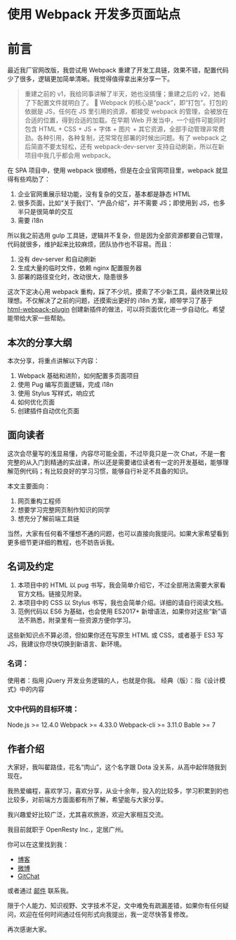 使用 Webpack 开发多页面站点
========

前言
========

最近我厂官网改版，我尝试用 Webpack 重建了开发工具链，效果不错，配置代码少了很多，逻辑更加简单清晰。我觉得值得拿出来分享一下。

> 重建之前的 v1，我给同事讲解了半天，她也没搞懂；重建之后的 v2，她看了下配置文件就明白了。

Webpack 的核心是“pack”，即“打包”。打包的依据是 JS，任何在 JS 里引用的资源，都接受 webpack 的管理，会被放在合适的位置，得到合适的加载。在早期 Web 开发当中，一个组件可能同时包含 HTML + CSS + JS + 字体 + 图片 + 其它资源，全部手动管理非常费劲。各种引用，各种复制，还常常在部署的时候出问题。有了 webpack 之后简直不要太轻松，还有 webpack-dev-server 支持自动刷新，所以在新项目中我几乎都会用 webpack。

在 SPA 项目中，使用 webpack 很顺畅，但是在企业官网项目里，webpack 就显得有些鸡肋了：

1. 企业官网重展示轻功能，没有复杂的交互，基本都是静态 HTML
2. 很多页面，比如“关于我们”、“产品介绍”，并不需要 JS；即使用到 JS，也多半只是很简单的交互
3. 需要 i18n

所以我之前选用 gulp 工具链，逻辑并不复杂，但是因为全部资源都要自己管理，代码就很多，维护起来比较麻烦，团队协作也不容易。而且：

1. 没有 dev-server 和自动刷新
2. 生成大量的临时文件，依赖 nginx 配置服务器
3. 部署的路径变化时，改动很大，隐患很多

这次下定决心用 webpack 重构，踩了不少坑，摸索了不少新工具，最终效果比较理想。不仅解决了之前的问题，还摸索出更好的 i18n 方案，顺带学习了基于 [html-webpack-plugin](https://github.com/jantimon/html-webpack-plugin) 创建新插件的做法，可以将页面优化进一步自动化。希望能带给大家一些帮助。

本次的分享大纲
--------

本次分享，将重点讲解以下内容：

1. Webpack 基础和进阶，如何配置多页面项目
2. 使用 Pug 编写页面逻辑，完成 i18n
3. 使用 Stylus 写样式，响应式
4. 如何优化页面
5. 创建插件自动优化页面

面向读者
--------

这次会尽量写的浅显易懂，内容尽可能全面，不过毕竟只是一次 Chat，不是一套完整的从入门到精通的实战课，所以还是需要诸位读者有一定的开发基础，能够理解范例代码；有比较良好的学习习惯，能够自行补足不具备的知识。

本文主要面向：

1. 网页重构工程师
2. 想要学习完整网页制作知识的同学
3. 想充分了解前端工具链

当然，大家有任何看不懂想不通的问题，也可以直接向我提问。如果大家希望看到更多细节更详细的教程，也不妨告诉我。

名词及约定
--------

1. 本项目中的 HTML 以 pug 书写，我会简单介绍它，不过全部用法需要大家看官方文档。链接见附录。
2. 本项目中的 CSS 以 Stylus 书写，我也会简单介绍。详细的请自行阅读文档。
3. 范例代码以 ES6 为基础，也会使用 ES2017+ 新增语法，如果你对这些“新”语法不熟悉，附录里有一些资源方便你学习。

这些新知识点不算必须，但如果你还在写原生 HTML 或 CSS，或者基于 ES3 写 JS，我建议你尽快切换到新语言、新环境。

### 名词：

使用者：指用 jQuery 开发业务逻辑的人，也就是你我。
经典（版）：指《设计模式》中的内容

### 文中代码的目标环境：

Node.js >= 12.4.0
Webpack >= 4.33.0
Webpack-cli >= 3.11.0
Bable >= 7


作者介绍
--------

大家好，我叫翟路佳，花名“肉山”，这个名字跟 Dota 没关系，从高中起伴随我到现在。

我热爱编程，喜欢学习，喜欢分享，从业十余年，投入的比较多，学习积累到的也比较多，对前端方方面面都有所了解，希望能与大家分享。

我兴趣爱好比较广泛，尤其喜欢旅游，欢迎大家相互交流。

我目前就职于 OpenResty Inc.，定居广州。

你可以在这里找到我：

* [博客](https://blog.meathill.com/)
* [微博](https://weibo.com/meathill)
* [GitChat](https://gitbook.cn/gitchat/author/593cb520ef8d9c2863173543)

或者通过 [邮件](mailto:meathill@gmail.com) 联系我。

限于个人能力、知识视野、文字技术不足，文中难免有疏漏差错，如果你有任何疑问，欢迎在任何时间通过任何形式向我提出，我一定尽快答复修改。

再次感谢大家。
